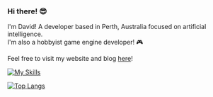 
<h3>Hi there! 😎</h3>
<p>I'm David! A developer based in Perth, Australia focused on artificial intelligence. 
<br>I'm also a hobbyist game engine developer! 🎮</p>
<p>Feel free to visit my website and blog <a href="https://davlon.dev" target="_blank">here</a>!</p>

[![My Skills](https://skillicons.dev/icons?i=python,pytorch,cpp,unity,godot,blender,neovim,linux)](https://davlon.dev)
<br>
<p></p>

[![Top Langs](https://github-readme-stats.vercel.app/api/top-langs/?username=davlondev&layout=compact&theme=nord)](https://davlon.dev)
